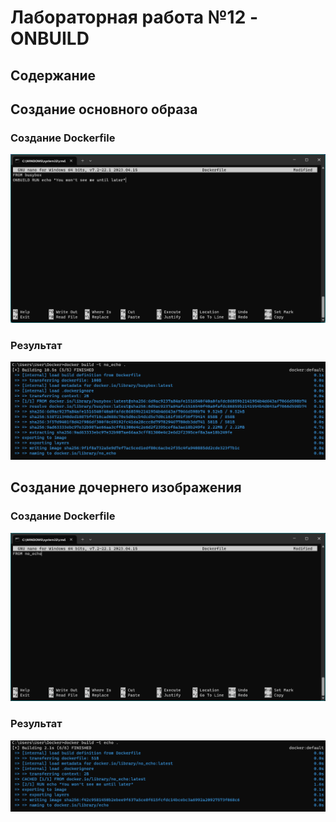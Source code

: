 # Лабораторная работа №12 - ONBUILD

## Содержание

## Создание основного образа

### Создание Dockerfile

![1.Dockerfile](/13/img/1.Dockerfile.png)

### Результат

![1.result](/13/img/1.result.png)

## Создание дочернего изображения

### Создание Dockerfile

![2.Dockerfile](/13/img/2.Dockerfile.png)

### Результат

![2.result](/13/img/2.result.png)
